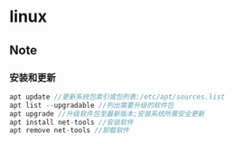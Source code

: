 # linux

## Note

### 安装和更新

```java
apt update //更新系统包索引或包列表:/etc/apt/sources.list
apt list --upgradable //列出需要升级的软件包
apt upgrade //升级软件包至最新版本;安装系统所需安全更新
apt install net-tools //安装软件
apt remove net-tools //卸载软件
```

